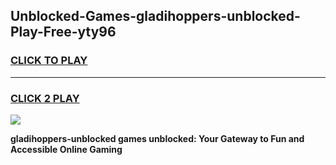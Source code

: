 
## Unblocked-Games-gladihoppers-unblocked-Play-Free-yty96
<h3>
<a href="https://premium76.site?title=gladihoppers-unblocked&ref=20M">CLICK TO PLAY</a></h3>
<hr>

<h3>
<a href="https://premium76.site?title=gladihoppers-unblocked&ref=20M">CLICK 2 PLAY</a>
  
</h3>

<a href="https://premium76.site?title=gladihoppers-unblocked&ref=19M"><img src="https://clearcache.store/games.png"></a>


**gladihoppers-unblocked games unblocked: Your Gateway to Fun and Accessible Online Gaming**
